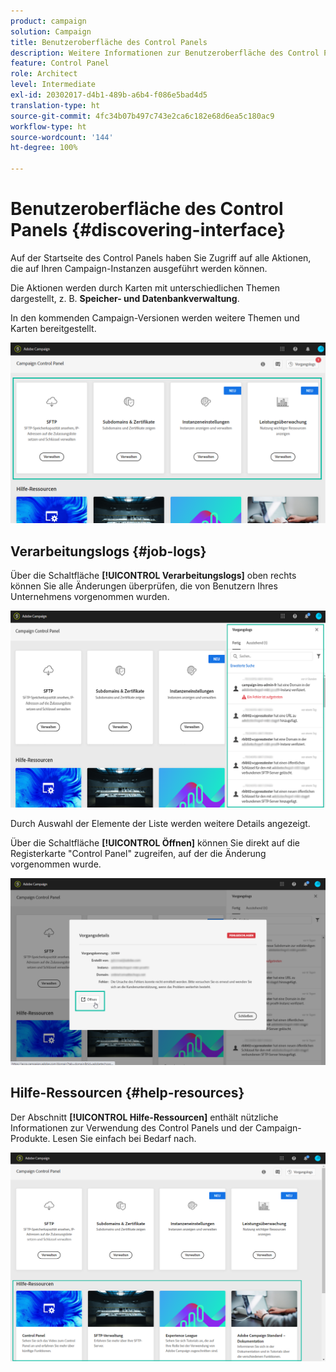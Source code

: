 ```yaml
---
product: campaign
solution: Campaign
title: Benutzeroberfläche des Control Panels
description: Weitere Informationen zur Benutzeroberfläche des Control Panels
feature: Control Panel
role: Architect
level: Intermediate
exl-id: 20302017-d4b1-489b-a6b4-f086e5bad4d5
translation-type: ht
source-git-commit: 4fc34b07b497c743e2ca6c182e68d6ea5c180ac9
workflow-type: ht
source-wordcount: '144'
ht-degree: 100%

---
```


# Benutzeroberfläche des Control Panels {#discovering-interface}

Auf der Startseite des Control Panels haben Sie Zugriff auf alle Aktionen, die auf Ihren Campaign-Instanzen ausgeführt werden können.

Die Aktionen werden durch Karten mit unterschiedlichen Themen dargestellt, z. B. **Speicher- und Datenbankverwaltung**.

In den kommenden Campaign-Versionen werden weitere Themen und Karten bereitgestellt.

![](assets/control_panel_interface.png)

## Verarbeitungslogs {#job-logs}

Über die Schaltfläche **[!UICONTROL Verarbeitungslogs]** oben rechts können Sie alle Änderungen überprüfen, die von Benutzern Ihres Unternehmens vorgenommen wurden.

![](assets/control_panel_interface2.png)

Durch Auswahl der Elemente der Liste werden weitere Details angezeigt.

Über die Schaltfläche **[!UICONTROL Öffnen]** können Sie direkt auf die Registerkarte &quot;Control Panel&quot; zugreifen, auf der die Änderung vorgenommen wurde.

![](assets/control_panel_logdetails.png)

## Hilfe-Ressourcen {#help-resources}

Der Abschnitt **[!UICONTROL Hilfe-Ressourcen]** enthält nützliche Informationen zur Verwendung des Control Panels und der Campaign-Produkte. Lesen Sie einfach bei Bedarf nach.

![](assets/helpresources.png)
